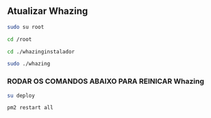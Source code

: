## Atualizar Whazing

```bash
sudo su root
```
```bash
cd /root
```
```bash
cd ./whazinginstalador
```
```bash
sudo ./whazing
```


### RODAR OS COMANDOS ABAIXO PARA REINICAR Whazing 

```bash
su deploy
```

```bash
pm2 restart all
```
